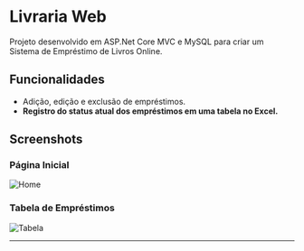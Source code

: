 # Livraria Web

Projeto desenvolvido em ASP.Net Core MVC e MySQL para criar um Sistema de Empréstimo de Livros Online.

## Funcionalidades

- Adição, edição e exclusão de empréstimos.
- **Registro do status atual dos empréstimos em uma tabela no Excel.**

## Screenshots

### Página Inicial
![Home](imagemHome.png)

### Tabela de Empréstimos
![Tabela](imagemDaTable.png)



---


